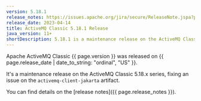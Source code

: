 ```yaml
---
version: 5.18.1
release_notes: https://issues.apache.org/jira/secure/ReleaseNote.jspa?projectId=12311210&version=12352969
release_date: 2023-04-14
title: ActiveMQ Classic 5.18.1 Release
java_version: 11+
shortDescription: 5.18.1 is a maintenance release on the ActiveMQ Classic 5.18.x series. It fixes an issue on the activemq-client-jakarta artifact.
---
```

Apache ActiveMQ Classic {{ page.version }} was released on {{ page.release_date | date_to_string: "ordinal", "US" }}. 

It's a maintenance release on the ActiveMQ Classic 5.18.x series, fixing an issue on the `activemq-client-jakarta` artifact.

You can find details on the [release notes]({{ page.release_notes }}).

